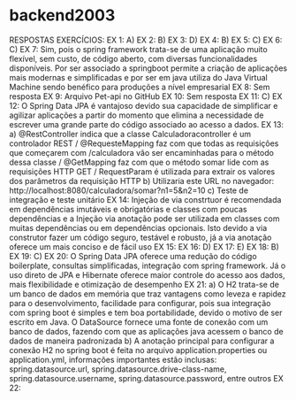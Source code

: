 # backend2003

RESPOSTAS EXERCÍCIOS:
EX 1: A)
EX 2: B)
EX 3: D)
EX 4: B)
EX 5: C)
EX 6: C)
EX 7: Sim, pois o spring framework trata-se de uma aplicação muito flexível, sem custo, de código aberto, com diversas funcionalidades disponíveis. Por ser associado a springboot permite a criação de aplicações mais modernas e simplificadas e por ser em java utiliza do Java Virtual Machine sendo benéfico para produções a nível empresarial
EX 8: Sem resposta
EX 9: Arquivo Pet-api no GitHub
EX 10: Sem resposta
EX 11: C)
EX 12: O Spring Data JPA é vantajoso devido sua capacidade de simplificar e agilizar aplicações a partir do momento que elimina a necessidade de escrever uma grande parte do código associado ao acesso a dados.
EX 13: a) @RestController indica que a classe Calculadoracontroller é um controlador REST / @RequesteMapping faz com que todas as requisições que começarem com /calculadora vão ser encaminhadas para o método dessa classe / @GetMapping faz com que o método somar lide com as requisições HTTP GET / RequestParam é utilizada para extrair os valores dos parâmetros da requisição HTTP
b) Utilizaria este URL no navegador: http://localhost:8080/calculadora/somar?n1=5&n2=10
c) Teste de integração e teste unitário
EX 14: Injeção de via constrtuor é recomendada em dependências imutáveis e obrigatórias e classes com poucas dependências e a Injeção via anotação pode ser utilizada em classes com muitas dependências ou em dependências opcionais. Isto devido a via construtor fazer um código seguro, testável e robusto, já a via anotação oferece um mais conciso e de fácil uso
EX 15: 
EX 16: D)
EX 17: E)
EX 18: B)
EX 19: C)
EX 20: O Spring Data JPA oferece uma redução do código boilerplate, consultas simplificadas, integração com spring framework. Já o uso direto de JPA e Hibernate oferece maior controle do acesso aos dados, mais flexibilidade e otimização de desempenho
EX 21: a) O H2 trata-se de um banco de dados em memória que traz vantagens como leveza e rapidez para o desenvolvimento, facilidade para configurar, pois sua integração com spring boot é simples e tem boa portabilidade, devido o motivo de ser escrito em Java. O DataSource fornece uma fonte de conexão com um banco de dados, fazendo com que as aplicações java acessem o banco de dados de maneira padronizada
b) A anotação principal para configurar a conexão H2 no spring boot é feita no arquivo application.properties ou application.yml, informações importantes estão inclusas: spring.datasource.url, spring.datasource.drive-class-name, spring.datasource.username, spring.datasource.password, entre outros
EX 22: 

